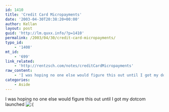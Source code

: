 ```yaml
---
id: 1410
title: 'Credit Card Micropayments'
date: '2003-04-30T20:38:20+00:00'
author: Kellan
layout: post
guid: 'http://lm.quxx.info/?p=1410'
permalink: /2003/04/30/credit-card-micropayments/
typo_id:
    - '1408'
mt_id:
    - '699'
link_related:
    - 'http://rentzsch.com/notes/creditCardMicropayments'
raw_content:
    - 'I was hoping no one else would figure this out until I got my dotcom launched :('
categories:
    - Aside
---
```


I was hoping no one else would figure this out until I got my dotcom launched ![:(](http://lm.local/wp-includes/images/smilies/frownie.png)
